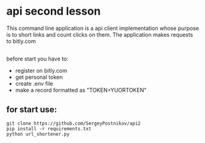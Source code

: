 # api second lesson
This command line application is a api client implementation whose purpose is to short links and count clicks on them. The application makes requests to bitly.com
##
before start you have to:
 - register on bitly.com
 - get personal token
 - create .env file
 - make a record formatted as "TOKEN=YUORTOKEN"
## for start use: 
```
git clone https://github.com/SergeyPostnikov/api2
pip install -r requirements.txt
python url_shortener.py
```

